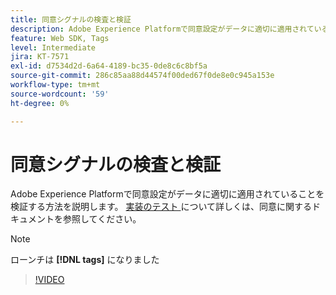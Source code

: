 ```yaml
---
title: 同意シグナルの検査と検証
description: Adobe Experience Platformで同意設定がデータに適切に適用されていることを検証する方法を説明します。
feature: Web SDK, Tags
level: Intermediate
jira: KT-7571
exl-id: d7534d2d-6a64-4189-bc35-0de8c6c8bf5a
source-git-commit: 286c85aa88d44574f00ded67f0de8e0c945a153e
workflow-type: tm+mt
source-wordcount: '59'
ht-degree: 0%

---
```


# 同意シグナルの検査と検証

Adobe Experience Platformで同意設定がデータに適切に適用されていることを検証する方法を説明します。 [ 実装のテスト ](https://experienceleague.adobe.com/docs/experience-platform/landing/governance-privacy-security/consent/adobe/overview.html?lang=ja#test-implementation) について詳しくは、同意に関するドキュメントを参照してください。

>[!NOTE]
>
> ローンチは **[!DNL tags]** になりました

>[!VIDEO](https://video.tv.adobe.com/v/332696/?learn=on&enablevpops)
